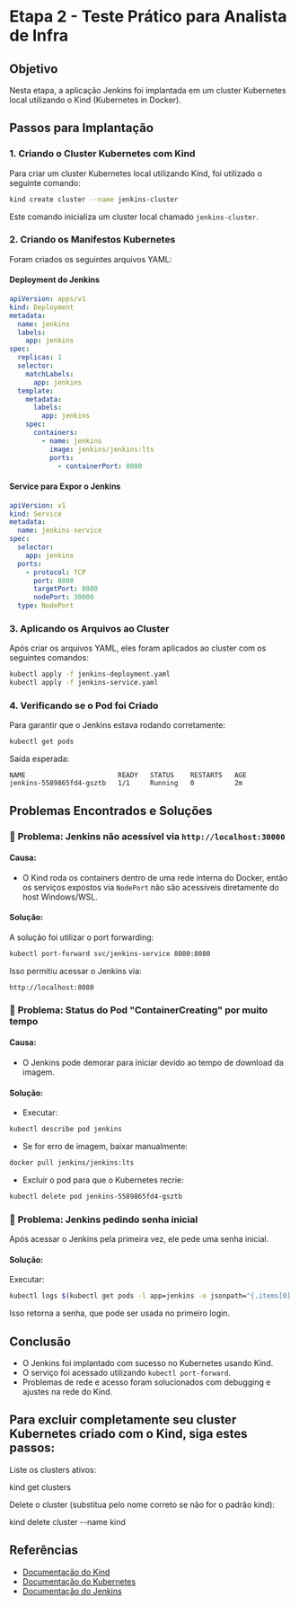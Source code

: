 # Etapa 2 - Teste Prático para Analista de Infra

## Objetivo
Nesta etapa, a aplicação Jenkins foi implantada em um cluster Kubernetes local utilizando o Kind (Kubernetes in Docker).

## Passos para Implantação

### 1. Criando o Cluster Kubernetes com Kind
Para criar um cluster Kubernetes local utilizando Kind, foi utilizado o seguinte comando:
```bash
kind create cluster --name jenkins-cluster
```
Este comando inicializa um cluster local chamado `jenkins-cluster`.

### 2. Criando os Manifestos Kubernetes
Foram criados os seguintes arquivos YAML:

#### **Deployment do Jenkins**
```yaml
apiVersion: apps/v1
kind: Deployment
metadata:
  name: jenkins
  labels:
    app: jenkins
spec:
  replicas: 1
  selector:
    matchLabels:
      app: jenkins
  template:
    metadata:
      labels:
        app: jenkins
    spec:
      containers:
        - name: jenkins
          image: jenkins/jenkins:lts
          ports:
            - containerPort: 8080
```

#### **Service para Expor o Jenkins**
```yaml
apiVersion: v1
kind: Service
metadata:
  name: jenkins-service
spec:
  selector:
    app: jenkins
  ports:
    - protocol: TCP
      port: 8080
      targetPort: 8080
      nodePort: 30000
  type: NodePort
```

### 3. Aplicando os Arquivos ao Cluster
Após criar os arquivos YAML, eles foram aplicados ao cluster com os seguintes comandos:
```bash
kubectl apply -f jenkins-deployment.yaml
kubectl apply -f jenkins-service.yaml
```

### 4. Verificando se o Pod foi Criado
Para garantir que o Jenkins estava rodando corretamente:
```bash
kubectl get pods
```
Saída esperada:
```
NAME                       READY   STATUS    RESTARTS   AGE
jenkins-5589865fd4-gsztb   1/1     Running   0          2m
```

## Problemas Encontrados e Soluções

### 🚨 **Problema: Jenkins não acessível via `http://localhost:30000`**

#### **Causa:**
- O Kind roda os containers dentro de uma rede interna do Docker, então os serviços expostos via `NodePort` não são acessíveis diretamente do host Windows/WSL.

#### **Solução:**
A solução foi utilizar o port forwarding:
```bash
kubectl port-forward svc/jenkins-service 8080:8080
```
Isso permitiu acessar o Jenkins via:
```
http://localhost:8080
```

### 🚨 **Problema: Status do Pod "ContainerCreating" por muito tempo**

#### **Causa:**
- O Jenkins pode demorar para iniciar devido ao tempo de download da imagem.

#### **Solução:**
- Executar:
```bash
kubectl describe pod jenkins
```
- Se for erro de imagem, baixar manualmente:
```bash
docker pull jenkins/jenkins:lts
```
- Excluir o pod para que o Kubernetes recrie:
```bash
kubectl delete pod jenkins-5589865fd4-gsztb
```

### 🚨 **Problema: Jenkins pedindo senha inicial**
Após acessar o Jenkins pela primeira vez, ele pede uma senha inicial.

#### **Solução:**
Executar:
```bash
kubectl logs $(kubectl get pods -l app=jenkins -o jsonpath="{.items[0].metadata.name}") | grep -A 5 "Please use the following password"
```
Isso retorna a senha, que pode ser usada no primeiro login.

## Conclusão
- O Jenkins foi implantado com sucesso no Kubernetes usando Kind.
- O serviço foi acessado utilizando `kubectl port-forward`.
- Problemas de rede e acesso foram solucionados com debugging e ajustes na rede do Kind.

## Para excluir completamente seu cluster Kubernetes criado com o Kind, siga estes passos:

Liste os clusters ativos:

kind get clusters

Delete o cluster (substitua <nome-do-cluster> pelo nome correto se não for o padrão kind):

kind delete cluster --name kind

## Referências
- [Documentação do Kind](https://kind.sigs.k8s.io/)
- [Documentação do Kubernetes](https://kubernetes.io/docs/)
- [Documentação do Jenkins](https://www.jenkins.io/doc/)


